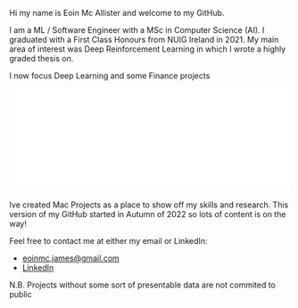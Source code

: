 Hi my name is Eoin Mc Allister and welcome to my GitHub. 

I am a ML / Software Engineer with a MSc in Computer Science (AI). I graduated with a First Class Honours from NUIG Ireland in 2021. My main area of interest was Deep Reinforcement Learning in which I wrote a highly graded thesis on.

I now focus Deep Learning and some Finance projects

![alt text](white_logo_transparent_background.png "Title")

Ive created Mac Projects as a place to show off my skills and research. This version of my GitHub started in Autumn of 2022 so lots of content is on the way!

Feel free to contact me at either my email or LinkedIn:
- eoinmc.james@gmail.com
- [LinkedIn](https://www.linkedin.com/in/eoin-mcallister-ml/)


N.B. Projects without some sort of presentable data are not commited to public
